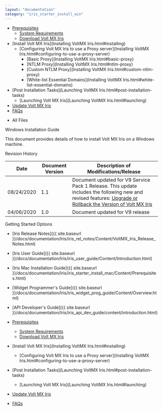 ```yaml
---
layout: "documentation"
category: "iris_starter_install_win"
---
```

                                     

[](Prerequisites.html)

*   [Prerequisites](Prerequisites.html#prerequisites)
    *   [System Requirements](Prerequisites.html#system-requirements)
    *   [Download Volt MX Iris](Prerequisites.html#download)
*   [Install Volt MX Iris](Installing VoltMX Iris.html#installing)
    *   [Configuring Volt MX Iris to use a Proxy server](Installing VoltMX Iris.html#configuring-to-use-a-proxy-server)
        *   [Basic Proxy](Installing VoltMX Iris.html#basic-proxy)
        *   [NTLM Proxy](Installing VoltMX Iris.html#ntlm-proxy)
        *   [Custom NTLM Proxy](Installing VoltMX Iris.html#custom-ntlm-proxy)
        *   [White-list Essential Domains](Installing VoltMX Iris.html#white-list-essential-domains)
*   [Post Installation Tasks](Launching VoltMX Iris.html#post-installation-tasks)
    *   [Launching Volt MX Iris](Launching VoltMX Iris.html#launching)
*   [Update Volt MX Iris](Upgrade.html)
*   [FAQs](StudioInstallation_FAQs.html#appendix-frequently-asked-questions-faqs)

[](#)

*   All Files

Windows Installation Guide

This document provides details of how to install Volt MX Iris on a Windows machine.

Revision History

  
| Date | Document Version | Description of Modifications/Release |
| --- | --- | --- |
| 08/24/2020 | 1.1 | Document updated for V9 Service Pack 1 Release. This update includes the following new and revised features: [Upgrade or Rollback the Version of Volt MX Iris](Upgrade.html#upgrade-or-rollback-the-version-of-volt-mx-iris) |
| 04/06/2020 | 1.0 | Document updated for V9 release |

Getting Started Options

*   [Iris Release Notes]({{ site.baseurl }}/docs/documentation/Iris/iris_rel_notes/Content/VoltMX_Iris_Release_Notes.html)
*   [Iris User Guide]({{ site.baseurl }}/docs/documentation/Iris/iris_user_guide/Content/Introduction.html)
*   [Iris Mac Installation Guide]({{ site.baseurl }}/docs/documentation/Iris/iris_starter_install_mac/Content/Prerequisites.html)
*   [Widget Programmer's Guide]({{ site.baseurl }}/docs/documentation/Iris/iris_widget_prog_guide/Content/Overview.html)
*   [API Developer's Guide]({{ site.baseurl }}/docs/documentation/Iris/iris_api_dev_guide/content/introduction.html)

*   [Prerequisites](Prerequisites.html#prerequisites)
    *   [System Requirements](Prerequisites.html#system-requirements)
    *   [Download Volt MX Iris](Prerequisites.html#download)
*   [Install Volt MX Iris](Installing VoltMX Iris.html#installing)
    *   [Configuring Volt MX Iris to use a Proxy server](Installing VoltMX Iris.html#configuring-to-use-a-proxy-server)
*   [Post Installation Tasks](Launching VoltMX Iris.html#post-installation-tasks)
    *   [Launching Volt MX Iris](Launching VoltMX Iris.html#launching)
*   [Update Volt MX Iris](Upgrade.html)
*   [FAQs](StudioInstallation_FAQs.html#appendix-frequently-asked-questions-faqs)
